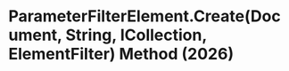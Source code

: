 # ParameterFilterElement.Create(Document, String, ICollection<ElementId>, ElementFilter) Method (2026)

﻿